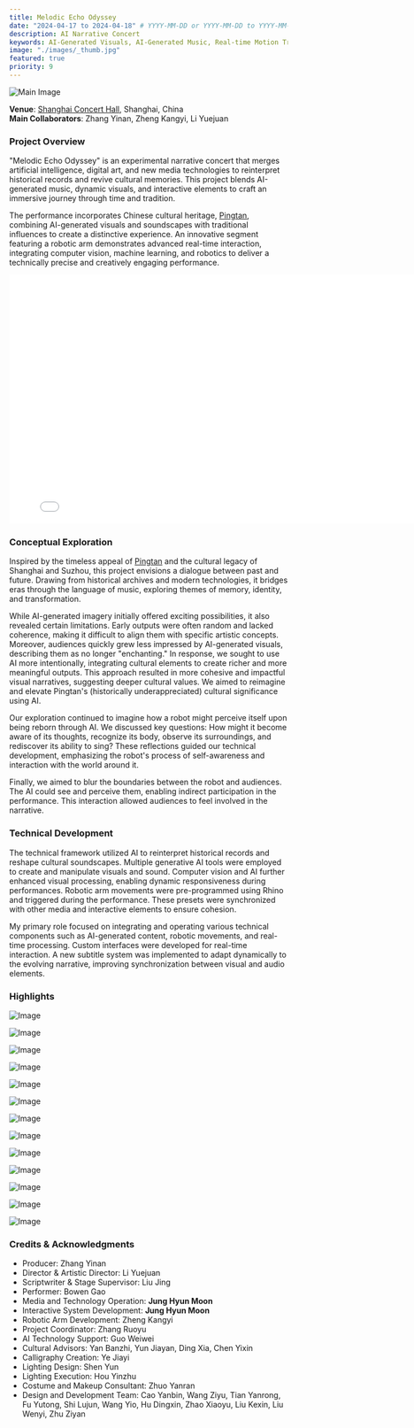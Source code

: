 ```yaml
---
title: Melodic Echo Odyssey
date: "2024-04-17 to 2024-04-18" # YYYY-MM-DD or YYYY-MM-DD to YYYY-MM-DD or YYYY-MM-DD, YYYY-MM-DD, YYYY-MM-DD
description: AI Narrative Concert
keywords: AI-Generated Visuals, AI-Generated Music, Real-time Motion Tracking, Robot Arm
image: "./images/_thumb.jpg"
featured: true
priority: 9
---
```


![Main Image](./images/_main.jpg)

**Venue**: [Shanghai Concert Hall](https://www.shanghaiconcerthall.org/), Shanghai, China  
**Main Collaborators**: Zhang Yinan, Zheng Kangyi, Li Yuejuan

### Project Overview

"Melodic Echo Odyssey" is an experimental narrative concert that merges artificial intelligence, digital art, and new media technologies to reinterpret historical records and revive cultural memories. This project blends AI-generated music, dynamic visuals, and interactive elements to craft an immersive journey through time and tradition.

The performance incorporates Chinese cultural heritage, [Pingtan](https://en.wikipedia.org/wiki/Suzhou_Pingtan), combining AI-generated visuals and soundscapes with traditional influences to create a distinctive experience. An innovative segment featuring a robotic arm demonstrates advanced real-time interaction, integrating computer vision, machine learning, and robotics to deliver a technically precise and creatively engaging performance.

<iframe width="800" height="450" src="//www.youtube.com/embed/Jy67K_ND3QQ?feature=player_detailpage" frameborder="0" allowfullscreen></iframe>

### Conceptual Exploration

Inspired by the timeless appeal of [Pingtan](https://en.wikipedia.org/wiki/Suzhou_Pingtan) and the cultural legacy of Shanghai and Suzhou, this project envisions a dialogue between past and future. Drawing from historical archives and modern technologies, it bridges eras through the language of music, exploring themes of memory, identity, and transformation.

While AI-generated imagery initially offered exciting possibilities, it also revealed certain limitations. Early outputs were often random and lacked coherence, making it difficult to align them with specific artistic concepts. Moreover, audiences quickly grew less impressed by AI-generated visuals, describing them as no longer "enchanting." In response, we sought to use AI more intentionally, integrating cultural elements to create richer and more meaningful outputs. This approach resulted in more cohesive and impactful visual narratives, suggesting deeper cultural values. We aimed to reimagine and elevate Pingtan's (historically underappreciated) cultural significance using AI.

Our exploration continued to imagine how a robot might perceive itself upon being reborn through AI. We discussed key questions: How might it become aware of its thoughts, recognize its body, observe its surroundings, and rediscover its ability to sing? These reflections guided our technical development, emphasizing the robot's process of self-awareness and interaction with the world around it.

Finally, we aimed to blur the boundaries between the robot and audiences. The AI could see and perceive them, enabling indirect participation in the performance. This interaction allowed audiences to feel involved in the narrative.

### Technical Development

The technical framework utilized AI to reinterpret historical records and reshape cultural soundscapes. Multiple generative AI tools were employed to create and manipulate visuals and sound. Computer vision and AI further enhanced visual processing, enabling dynamic responsiveness during performances. Robotic arm movements were pre-programmed using Rhino and triggered during the performance. These presets were synchronized with other media and interactive elements to ensure cohesion.

My primary role focused on integrating and operating various technical components such as AI-generated content, robotic movements, and real-time processing. Custom interfaces were developed for real-time interaction. A new subtitle system was implemented to adapt dynamically to the evolving narrative, improving synchronization between visual and audio elements.

### Highlights

![Image](./images/melodic-echo-odyssey-002.jpg)

![Image](./images/melodic-echo-odyssey-001.jpg)

![Image](./images/melodic-echo-odyssey-003.jpg)

![Image](./images/melodic-echo-odyssey-004.jpg)

![Image](./images/melodic-echo-odyssey-005.jpg)

![Image](./images/melodic-echo-odyssey-006.jpg)

![Image](./images/melodic-echo-odyssey-007.jpg)

![Image](./images/melodic-echo-odyssey-008.jpg)

![Image](./images/melodic-echo-odyssey-009.jpg)

![Image](./images/melodic-echo-odyssey-010.jpg)

![Image](./images/melodic-echo-odyssey-011.jpg)

![Image](./images/melodic-echo-odyssey-012.jpg)

![Image](./images/melodic-echo-odyssey-013.jpg)

### Credits & Acknowledgments

- Producer: Zhang Yinan
- Director & Artistic Director: Li Yuejuan
- Scriptwriter & Stage Supervisor: Liu Jing
- Performer: Bowen Gao
- Media and Technology Operation: **Jung Hyun Moon**
- Interactive System Development: **Jung Hyun Moon**
- Robotic Arm Development: Zheng Kangyi
- Project Coordinator: Zhang Ruoyu
- AI Technology Support: Guo Weiwei
- Cultural Advisors: Yan Banzhi, Yun Jiayan, Ding Xia, Chen Yixin
- Calligraphy Creation: Ye Jiayi
- Lighting Design: Shen Yun
- Lighting Execution: Hou Yinzhu
- Costume and Makeup Consultant: Zhuo Yanran
- Design and Development Team: Cao Yanbin, Wang Ziyu, Tian Yanrong, Fu Yutong, Shi Lujun, Wang Yio, Hu Dingxin, Zhao Xiaoyu, Liu Kexin, Liu Wenyi, Zhu Ziyan
